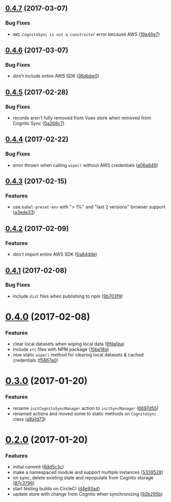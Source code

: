 <a name="0.4.7"></a>
## [0.4.7](https://github.com/lightmakercanada/vuex-cognito-sync/compare/v0.4.6...v0.4.7) (2017-03-07)


### Bug Fixes

* `AWS.CognitoSync is not a constructor` error because AWS ([19a46e7](https://github.com/lightmakercanada/vuex-cognito-sync/commit/19a46e7))



<a name="0.4.6"></a>
## [0.4.6](https://github.com/lightmakercanada/vuex-cognito-sync/compare/v0.4.5...v0.4.6) (2017-03-07)


### Bug Fixes

* don't include entire AWS SDK ([96dbbe0](https://github.com/lightmakercanada/vuex-cognito-sync/commit/96dbbe0))



<a name="0.4.5"></a>
## [0.4.5](https://github.com/lightmakercanada/vuex-cognito-sync/compare/v0.4.4...v0.4.5) (2017-02-28)


### Bug Fixes

* records aren't fully removed from Vuex store when removed from Cognito Sync ([0a268c7](https://github.com/lightmakercanada/vuex-cognito-sync/commit/0a268c7))



<a name="0.4.4"></a>
## [0.4.4](https://github.com/lightmakercanada/vuex-cognito-sync/compare/v0.4.3...v0.4.4) (2017-02-22)


### Bug Fixes

* error thrown when calling `wipe()` without AWS credentials ([a06a849](https://github.com/lightmakercanada/vuex-cognito-sync/commit/a06a849))



<a name="0.4.3"></a>
## [0.4.3](https://github.com/lightmakercanada/vuex-cognito-sync/compare/v0.4.2...v0.4.3) (2017-02-15)


### Features

* use `babel-preset-env` with "> 1%" and "last 2 versions" browser support ([a3ede33](https://github.com/lightmakercanada/vuex-cognito-sync/commit/a3ede33))



<a name="0.4.2"></a>
## [0.4.2](https://github.com/lightmakercanada/vuex-cognito-sync/compare/v0.4.1...v0.4.2) (2017-02-09)


### Features

* don't import entire AWS SDK ([0a84dde](https://github.com/lightmakercanada/vuex-cognito-sync/commit/0a84dde))



<a name="0.4.1"></a>
## [0.4.1](https://github.com/lightmakercanada/vuex-cognito-sync/compare/v0.4.0...v0.4.1) (2017-02-08)


### Bug Fixes

* include `dist` files when publishing to npm ([9b703f9](https://github.com/lightmakercanada/vuex-cognito-sync/commit/9b703f9))



<a name="0.4.0"></a>
# [0.4.0](https://github.com/lightmakercanada/vuex-cognito-sync/compare/v0.3.0...v0.4.0) (2017-02-08)


### Features

* clear local datasets when wiping local data ([9fda1ea](https://github.com/lightmakercanada/vuex-cognito-sync/commit/9fda1ea))
* include `src` files with NPM package ([10be18a](https://github.com/lightmakercanada/vuex-cognito-sync/commit/10be18a))
* new static `wipe()` method for clearing local datasets & cached credentials ([f5867a0](https://github.com/lightmakercanada/vuex-cognito-sync/commit/f5867a0))



<a name="0.3.0"></a>
# [0.3.0](https://github.com/lightmakercanada/vuex-cognito-sync/compare/v0.2.0...v0.3.0) (2017-01-20)


### Features

* rename `initCognitoSyncManager` action to `initSyncManager` ([6697d55](https://github.com/lightmakercanada/vuex-cognito-sync/commit/6697d55))
* renamed actions and moved some to static methods on `CognitoSync` class ([a8a1d73](https://github.com/lightmakercanada/vuex-cognito-sync/commit/a8a1d73))



<a name="0.2.0"></a>
# [0.2.0](https://github.com/lightmakercanada/vuex-cognito-sync/compare/6dd5c3c...v0.2.0) (2017-01-20)


### Features

* initial commit ([6dd5c3c](https://github.com/lightmakercanada/vuex-cognito-sync/commit/6dd5c3c))
* make a namespaced module and support multiple instances ([5339528](https://github.com/lightmakercanada/vuex-cognito-sync/commit/5339528))
* on sync, delete existing state and repopulate from Cognito storage ([87c3796](https://github.com/lightmakercanada/vuex-cognito-sync/commit/87c3796))
* start testing builds on CircleCI ([d4e93ad](https://github.com/lightmakercanada/vuex-cognito-sync/commit/d4e93ad))
* update store with change from Cognito when synchronizing ([92b295b](https://github.com/lightmakercanada/vuex-cognito-sync/commit/92b295b))




